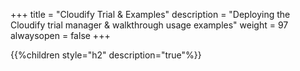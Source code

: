 +++
title = "Cloudify Trial & Examples"
description = "Deploying the Cloudify trial manager & walkthrough usage examples"
weight = 97
alwaysopen = false
+++

{{%children style="h2" description="true"%}}
